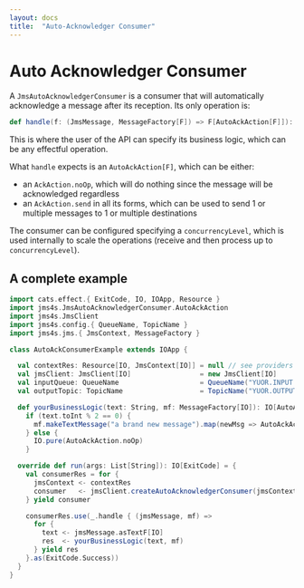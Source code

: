 ```yaml
---
layout: docs
title:  "Auto-Acknowledger Consumer"
---
```


# Auto Acknowledger Consumer

A `JmsAutoAcknowledgerConsumer` is a consumer that will automatically acknowledge a message after its reception.
Its only operation is:

```scala
def handle(f: (JmsMessage, MessageFactory[F]) => F[AutoAckAction[F]]): F[Unit]
```

This is where the user of the API can specify its business logic, which can be any effectful operation.

What `handle` expects is an `AutoAckAction[F]`, which can be either:
- an `AckAction.noOp`, which will do nothing since the message will be acknowledged regardless
- an `AckAction.send` in all its forms, which can be used to send 1 or multiple messages to 1 or multiple destinations

The consumer can be configured specifying a `concurrencyLevel`, which is used internally to scale the operations (receive and then process up to `concurrencyLevel`).

## A complete example

```scala mdoc
import cats.effect.{ ExitCode, IO, IOApp, Resource }
import jms4s.JmsAutoAcknowledgerConsumer.AutoAckAction
import jms4s.JmsClient
import jms4s.config.{ QueueName, TopicName }
import jms4s.jms.{ JmsContext, MessageFactory }

class AutoAckConsumerExample extends IOApp {

  val contextRes: Resource[IO, JmsContext[IO]] = null // see providers section!
  val jmsClient: JmsClient[IO]                 = new JmsClient[IO]
  val inputQueue: QueueName                    = QueueName("YUOR.INPUT.QUEUE")
  val outputTopic: TopicName                   = TopicName("YUOR.OUTPUT.TOPIC")

  def yourBusinessLogic(text: String, mf: MessageFactory[IO]): IO[AutoAckAction[IO]] =
    if (text.toInt % 2 == 0) {
      mf.makeTextMessage("a brand new message").map(newMsg => AutoAckAction.send[IO]((newMsg, outputTopic)))
    } else {
      IO.pure(AutoAckAction.noOp)
    }

  override def run(args: List[String]): IO[ExitCode] = {
    val consumerRes = for {
      jmsContext <- contextRes
      consumer   <- jmsClient.createAutoAcknowledgerConsumer(jmsContext, inputQueue, 10)
    } yield consumer

    consumerRes.use(_.handle { (jmsMessage, mf) =>
      for {
        text <- jmsMessage.asTextF[IO]
        res  <- yourBusinessLogic(text, mf)
      } yield res
    }.as(ExitCode.Success))
  }
}

```
